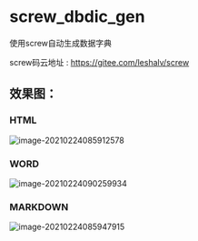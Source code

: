 # screw_dbdic_gen
使用screw自动生成数据字典

screw码云地址 : https://gitee.com/leshalv/screw



## 效果图：

### HTML

![image-20210224085912578](https://i.loli.net/2021/02/24/eUnXvbGsIJLomTl.png)

### WORD

![image-20210224090259934](https://i.loli.net/2021/02/24/D8xCbfzTUZHY34i.png)

### MARKDOWN

![image-20210224085947915](https://i.loli.net/2021/02/24/duyeriNMXDBvF9O.png)